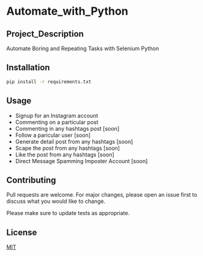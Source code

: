 # Automate_with_Python

## Project_Description

Automate Boring and Repeating Tasks with Selenium Python

## Installation

```bash
pip install -r requirements.txt
```

## Usage

- Signup for an Instagram account
- Commenting on a particular post
- Commenting in any hashtags post [soon]
- Follow a paricular user [soon]
- Generate detail post from any hashtags [soon]
- Scape the post from any hashtags [soon]
- Like the post from any hashtags [soon]
- Direct Message Spamming Imposter Account [soon]

## Contributing

Pull requests are welcome. For major changes, please open an issue first to discuss what you would like to change.

Please make sure to update tests as appropriate.

## License

[MIT](https://choosealicense.com/licenses/mit/)

